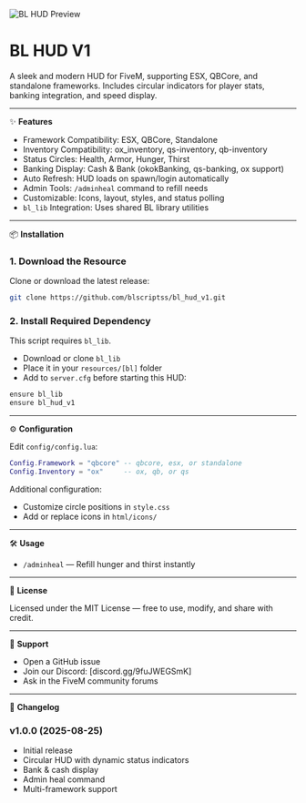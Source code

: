 
![BL HUD Preview](preview.png)

# BL HUD V1

A sleek and modern HUD for FiveM, supporting ESX, QBCore, and standalone frameworks.
Includes circular indicators for player stats, banking integration, and speed display.

---

✨ **Features**

- Framework Compatibility: ESX, QBCore, Standalone
- Inventory Compatibility: ox_inventory, qs-inventory, qb-inventory
- Status Circles: Health, Armor, Hunger, Thirst
- Banking Display: Cash & Bank (okokBanking, qs-banking, ox support)
- Auto Refresh: HUD loads on spawn/login automatically
- Admin Tools: `/adminheal` command to refill needs
- Customizable: Icons, layout, styles, and status polling
- `bl_lib` Integration: Uses shared BL library utilities

---

📦 **Installation**

### 1. Download the Resource

Clone or download the latest release:

```bash
git clone https://github.com/blscriptss/bl_hud_v1.git
```

### 2. Install Required Dependency

This script requires `bl_lib`.

- Download or clone `bl_lib`
- Place it in your `resources/[bl]` folder
- Add to `server.cfg` before starting this HUD:

```bash
ensure bl_lib
ensure bl_hud_v1
```

---

⚙️ **Configuration**

Edit `config/config.lua`:

```lua
Config.Framework = "qbcore" -- qbcore, esx, or standalone
Config.Inventory = "ox"     -- ox, qb, or qs
```

Additional configuration:

- Customize circle positions in `style.css`
- Add or replace icons in `html/icons/`

---

🛠️ **Usage**

- `/adminheal` — Refill hunger and thirst instantly

---

📄 **License**

Licensed under the MIT License — free to use, modify, and share with credit.

---

📢 **Support**

- Open a GitHub issue
- Join our Discord: [discord.gg/9fuJWEGSmK]
- Ask in the FiveM community forums

---

📜 **Changelog**

### v1.0.0 (2025-08-25)

- Initial release
- Circular HUD with dynamic status indicators
- Bank & cash display
- Admin heal command
- Multi-framework support
